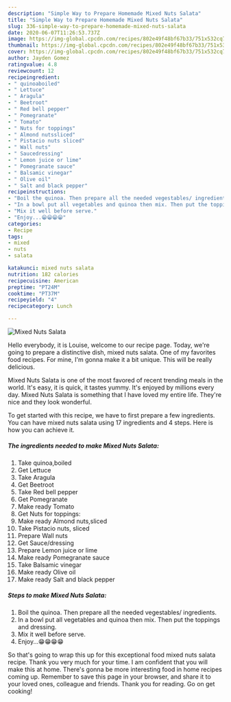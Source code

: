 ```yaml
---
description: "Simple Way to Prepare Homemade Mixed Nuts Salata"
title: "Simple Way to Prepare Homemade Mixed Nuts Salata"
slug: 336-simple-way-to-prepare-homemade-mixed-nuts-salata
date: 2020-06-07T11:26:53.737Z
image: https://img-global.cpcdn.com/recipes/802e49f48bf67b33/751x532cq70/mixed-nuts-salata-recipe-main-photo.jpg
thumbnail: https://img-global.cpcdn.com/recipes/802e49f48bf67b33/751x532cq70/mixed-nuts-salata-recipe-main-photo.jpg
cover: https://img-global.cpcdn.com/recipes/802e49f48bf67b33/751x532cq70/mixed-nuts-salata-recipe-main-photo.jpg
author: Jayden Gomez
ratingvalue: 4.8
reviewcount: 12
recipeingredient:
- " quinoaboiled"
- " Lettuce"
- " Aragula"
- " Beetroot"
- " Red bell pepper"
- " Pomegranate"
- " Tomato"
- " Nuts for toppings"
- " Almond nutssliced"
- " Pistacio nuts sliced"
- " Wall nuts"
- " Saucedressing"
- " Lemon juice or lime"
- " Pomegranate sauce"
- " Balsamic vinegar"
- " Olive oil"
- " Salt and black pepper"
recipeinstructions:
- "Boil the quinoa. Then prepare all the needed vegestables/ ingredients."
- "In a bowl put all vegetables and quinoa then mix. Then put the toppings and dressing."
- "Mix it well before serve."
- "Enjoy...😁😁😁😁"
categories:
- Recipe
tags:
- mixed
- nuts
- salata

katakunci: mixed nuts salata 
nutrition: 182 calories
recipecuisine: American
preptime: "PT24M"
cooktime: "PT37M"
recipeyield: "4"
recipecategory: Lunch

---
```



![Mixed Nuts Salata](https://img-global.cpcdn.com/recipes/802e49f48bf67b33/751x532cq70/mixed-nuts-salata-recipe-main-photo.jpg)

Hello everybody, it is Louise, welcome to our recipe page. Today, we're going to prepare a distinctive dish, mixed nuts salata. One of my favorites food recipes. For mine, I'm gonna make it a bit unique. This will be really delicious.

Mixed Nuts Salata is one of the most favored of recent trending meals in the world. It's easy, it is quick, it tastes yummy. It's enjoyed by millions every day. Mixed Nuts Salata is something that I have loved my entire life. They're nice and they look wonderful.




To get started with this recipe, we have to first prepare a few ingredients. You can have mixed nuts salata using 17 ingredients and 4 steps. Here is how you can achieve it.

<!--inarticleads1-->

##### The ingredients needed to make Mixed Nuts Salata:

1. Take  quinoa,boiled
1. Get  Lettuce
1. Take  Aragula
1. Get  Beetroot
1. Take  Red bell pepper
1. Get  Pomegranate
1. Make ready  Tomato
1. Get  Nuts for toppings:
1. Make ready  Almond nuts,sliced
1. Take  Pistacio nuts, sliced
1. Prepare  Wall nuts
1. Get  Sauce/dressing
1. Prepare  Lemon juice or lime
1. Make ready  Pomegranate sauce
1. Take  Balsamic vinegar
1. Make ready  Olive oil
1. Make ready  Salt and black pepper




<!--inarticleads2-->

##### Steps to make Mixed Nuts Salata:

1. Boil the quinoa. Then prepare all the needed vegestables/ ingredients.
1. In a bowl put all vegetables and quinoa then mix. Then put the toppings and dressing.
1. Mix it well before serve.
1. Enjoy...😁😁😁😁




So that's going to wrap this up for this exceptional food mixed nuts salata recipe. Thank you very much for your time. I am confident that you will make this at home. There's gonna be more interesting food in home recipes coming up. Remember to save this page in your browser, and share it to your loved ones, colleague and friends. Thank you for reading. Go on get cooking!
